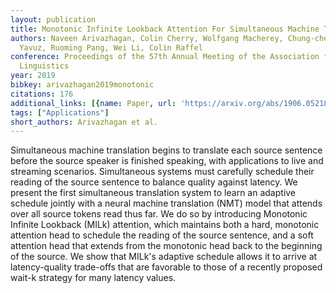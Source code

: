```yaml
---
layout: publication
title: Monotonic Infinite Lookback Attention For Simultaneous Machine Translation
authors: Naveen Arivazhagan, Colin Cherry, Wolfgang Macherey, Chung-cheng Chiu, Semih
  Yavuz, Ruoming Pang, Wei Li, Colin Raffel
conference: Proceedings of the 57th Annual Meeting of the Association for Computational
  Linguistics
year: 2019
bibkey: arivazhagan2019monotonic
citations: 176
additional_links: [{name: Paper, url: 'https://arxiv.org/abs/1906.05218'}]
tags: ["Applications"]
short_authors: Arivazhagan et al.
---
```

Simultaneous machine translation begins to translate each source sentence
before the source speaker is finished speaking, with applications to live and
streaming scenarios. Simultaneous systems must carefully schedule their reading
of the source sentence to balance quality against latency. We present the first
simultaneous translation system to learn an adaptive schedule jointly with a
neural machine translation (NMT) model that attends over all source tokens read
thus far. We do so by introducing Monotonic Infinite Lookback (MILk) attention,
which maintains both a hard, monotonic attention head to schedule the reading
of the source sentence, and a soft attention head that extends from the
monotonic head back to the beginning of the source. We show that MILk's
adaptive schedule allows it to arrive at latency-quality trade-offs that are
favorable to those of a recently proposed wait-k strategy for many latency
values.